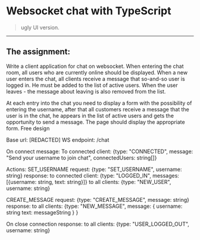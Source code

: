 # Websocket chat with TypeScript

> ugly UI version.

***

## The assignment:

Write a client application for chat on websocket. When entering the chat room, all users who are currently online should be displayed. When a new user enters the chat, all clients receive a message that so-and-so user is logged in. He must be added to the list of active users. When the user leaves - the message about leaving is also removed from the list.

At each entry into the chat you need to display a form with the possibility of entering the username, after that all customers receive a message that the user is in the chat, he appears in the list of active users and gets the opportunity to send a message. The page should display the appropriate form. Free design

Base url: [REDACTED]
WS endpoint: /chat

On connect message:
To connected client: {type: "CONNECTED", message: "Send your username to join chat", connectedUsers: string[]}

Actions:
SET_USERNAME
request: {type: "SET_USERNAME", username: string}
response: 
to connected client: {type: "LOGGED_IN", messages: [{username: string, text: string}]}
to all clients: {type: "NEW_USER", username: string}

CREATE_MESSAGE
request: {type: "CREATE_MESSAGE", message: string}
response:
to all clients: {type: "NEW_MESSAGE", message: {
                username: string
                text: messageString
              }
            }

On close connection
response:
to all clients: {type: "USER_LOGGED_OUT", username: string}